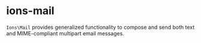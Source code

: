 # ions-mail

`Ions\Mail` provides generalized functionality to compose and send both text and
MIME-compliant multipart email messages.
